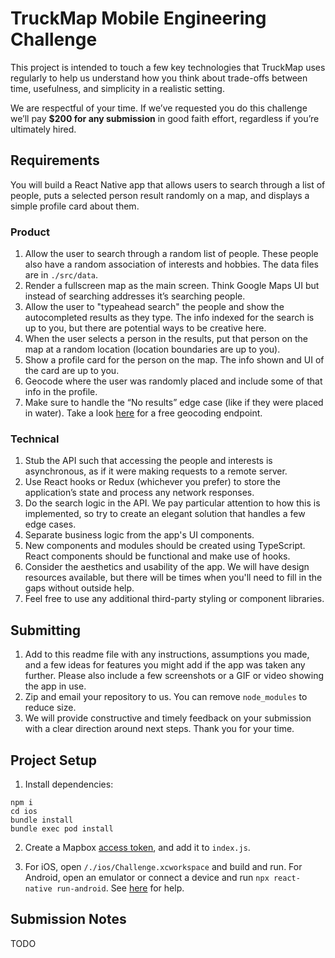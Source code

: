 # TruckMap Mobile Engineering Challenge

This project is intended to touch a few key technologies that TruckMap uses regularly to help us understand how you think about trade-offs between time, usefulness, and simplicity in a realistic setting.

We are respectful of your time. If we’ve requested you do this challenge we’ll pay **$200 for any submission** in good faith effort, regardless if you’re ultimately hired.

## Requirements

You will build a React Native app that allows users to search through a list of people, puts a selected person result randomly on a map, and displays a simple profile card about them.

### Product

1. Allow the user to search through a random list of people. These people also have a random association of interests and hobbies. The data files are in `./src/data`.
2. Render a fullscreen map as the main screen. Think Google Maps UI but instead of searching addresses it’s searching people.
3. Allow the user to "typeahead search" the people and show the autocompleted results as they type. The info indexed for the search is up to you, but there are potential ways to be creative here.
4. When the user selects a person in the results, put that person on the map at a random location (location boundaries are up to you).
5. Show a profile card for the person on the map. The info shown and UI of the card are up to you.
6. Geocode where the user was randomly placed and include some of that info in the profile.
7. Make sure to handle the “No results” edge case (like if they were placed in water). Take a look [here](https://services.gisgraphy.com/reversegeocoding/search?format=json&lat=41.88832&lng=-87.623177) for a free geocoding endpoint.

### Technical

1. Stub the API such that accessing the people and interests is asynchronous, as if it were making requests to a remote server.
2. Use React hooks or Redux (whichever you prefer) to store the application’s state and process any network responses.
3. Do the search logic in the API. We pay particular attention to how this is implemented, so try to create an elegant solution that handles a few edge cases.
4. Separate business logic from the app's UI components.
5. New components and modules should be created using TypeScript. React components should be functional and make use of hooks.
6. Consider the aesthetics and usability of the app. We will have design resources available, but there will be times when you'll need to fill in the gaps without outside help.
7. Feel free to use any additional third-party styling or component libraries.

## Submitting

1. Add to this readme file with any instructions, assumptions you made, and a few ideas for features you might add if the app was taken any further. Please also include a few screenshots or a GIF or video showing the app in use.
2. Zip and email your repository to us. You can remove `node_modules` to reduce size.
3. We will provide constructive and timely feedback on your submission with a clear direction around next steps. Thank you for your time.

## Project Setup

1. Install dependencies:

```
npm i
cd ios
bundle install
bundle exec pod install
```

2. Create a Mapbox [access token](https://docs.mapbox.com/help/glossary/access-token/), and add it to `index.js`.

3. For iOS, open `/./ios/Challenge.xcworkspace` and build and run. For Android, open an emulator or connect a device and run `npx react-native run-android`. See [here](https://reactnative.dev/docs/running-on-device) for help.

## Submission Notes

TODO
